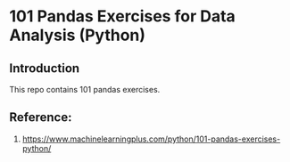 # 101 Pandas Exercises for Data Analysis (Python)
## Introduction
This repo contains 101 pandas exercises.

## Reference: 
1. https://www.machinelearningplus.com/python/101-pandas-exercises-python/